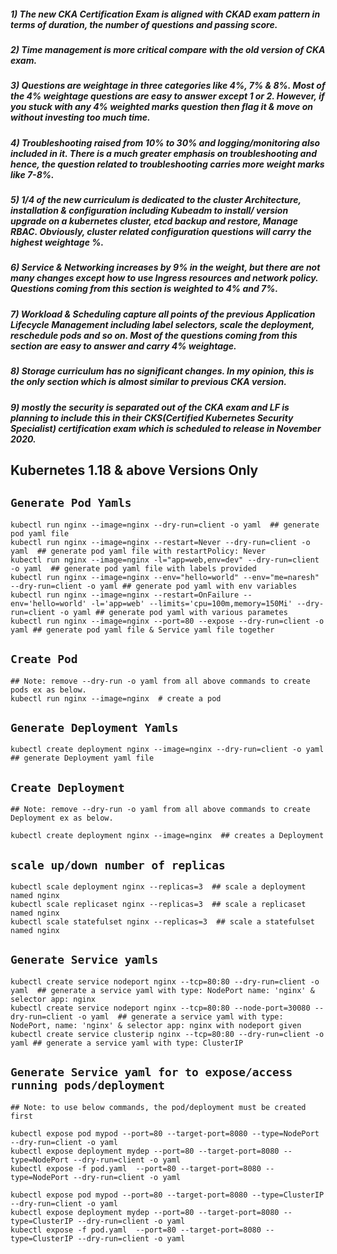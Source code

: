 ##### 1) The new CKA Certification Exam is aligned with CKAD exam pattern in terms of duration, the number of questions and passing score.

##### 2) Time management is more critical compare with the old version of CKA exam.

##### 3) Questions are weightage in three categories like 4%, 7% & 8%. Most of the 4% weightage questions are easy to answer except 1 or 2. However, if you stuck with any 4% weighted marks question then flag it & move on without investing too much time.

##### 4) Troubleshooting raised from 10% to 30% and logging/monitoring also included in it. There is a much greater emphasis on troubleshooting and hence, the question related to troubleshooting carries more weight marks like 7-8%.

##### 5) 1/4 of the new curriculum is dedicated to the cluster Architecture, installation & configuration including Kubeadm to install/ version upgrade on a kubernetes cluster, etcd backup and restore, Manage RBAC. Obviously, cluster related configuration questions will carry the highest weightage %.

##### 6) Service & Networking increases by 9% in the weight, but there are not many changes except how to use Ingress resources and network policy. Questions coming from this section is weighted to 4% and 7%.

##### 7) Workload & Scheduling capture all points of the previous Application Lifecycle Management including label selectors, scale the deployment, reschedule pods and so on. Most of the questions coming from this section are easy to answer and carry 4% weightage.

##### 8) Storage curriculum has no significant changes. In my opinion, this is the only section which is almost similar to previous CKA version.

##### 9) mostly the security is separated out of the CKA exam and LF is planning to include this in their CKS(Certified Kubernetes Security Specialist) certification exam which is scheduled to release in November 2020.


## Kubernetes 1.18 & above Versions Only

## `Generate Pod Yamls`

```
kubectl run nginx --image=nginx --dry-run=client -o yaml  ## generate pod yaml file
kubectl run nginx --image=nginx --restart=Never --dry-run=client -o yaml  ## generate pod yaml file with restartPolicy: Never
kubectl run nginx --image=nginx -l="app=web,env=dev" --dry-run=client -o yaml  ## generate pod yaml file with labels provided
kubectl run nginx --image=nginx --env="hello=world" --env="me=naresh" --dry-run=client -o yaml ## generate pod yaml with env variables
kubectl run nginx --image=nginx --restart=OnFailure --env='hello=world' -l='app=web' --limits='cpu=100m,memory=150Mi' --dry-run=client -o yaml ## generate pod yaml with various parametes
kubectl run nginx --image=nginx --port=80 --expose --dry-run=client -o yaml ## generate pod yaml file & Service yaml file together
```

## `Create Pod` 

```
## Note: remove --dry-run -o yaml from all above commands to create pods ex as below. 
kubectl run nginx --image=nginx  # create a pod 
```

## `Generate Deployment Yamls`

```
kubectl create deployment nginx --image=nginx --dry-run=client -o yaml  ## generate Deployment yaml file
```

## `Create Deployment` 

```
## Note: remove --dry-run -o yaml from all above commands to create Deployment ex as below. 

kubectl create deployment nginx --image=nginx  ## creates a Deployment 

```

## `scale up/down number of replicas`

```
kubectl scale deployment nginx --replicas=3  ## scale a deployment named nginx 
kubectl scale replicaset nginx --replicas=3  ## scale a replicaset named nginx
kubectl scale statefulset nginx --replicas=3  ## scale a statefulset named nginx
```

## `Generate Service yamls`

```
kubectl create service nodeport nginx --tcp=80:80 --dry-run=client -o yaml  ## generate a service yaml with type: NodePort name: 'nginx' & selector app: nginx
kubectl create service nodeport nginx --tcp=80:80 --node-port=30080 --dry-run=client -o yaml  ## generate a service yaml with type: NodePort, name: 'nginx' & selector app: nginx with nodeport given
kubectl create service clusterip nginx --tcp=80:80 --dry-run=client -o yaml ## generate a service yaml with type: ClusterIP
```

## `Generate Service yaml for to expose/access running pods/deployment`

```
## Note: to use below commands, the pod/deployment must be created first

kubectl expose pod mypod --port=80 --target-port=8080 --type=NodePort --dry-run=client -o yaml
kubectl expose deployment mydep --port=80 --target-port=8080 --type=NodePort --dry-run=client -o yaml 
kubectl expose -f pod.yaml  --port=80 --target-port=8080 --type=NodePort --dry-run=client -o yaml

kubectl expose pod mypod --port=80 --target-port=8080 --type=ClusterIP --dry-run=client -o yaml
kubectl expose deployment mydep --port=80 --target-port=8080 --type=ClusterIP --dry-run=client -o yaml 
kubectl expose -f pod.yaml  --port=80 --target-port=8080 --type=ClusterIP --dry-run=client -o yaml
```

